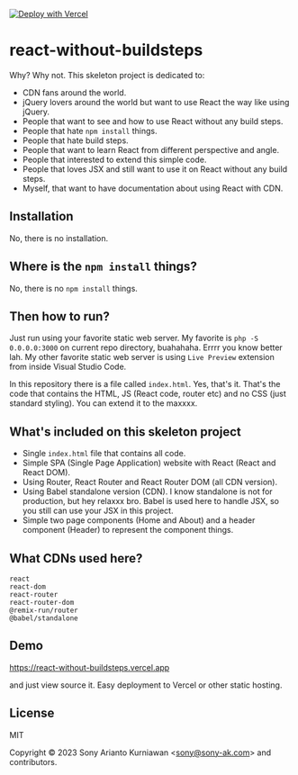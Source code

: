 [![Deploy with Vercel](https://vercel.com/button)](https://vercel.com/new/clone?repository-url=https%3A%2F%2Fgithub.com%2Fsonyarianto%2Freact-without-buildsteps)

# react-without-buildsteps
Why? Why not. This skeleton project is dedicated to:
-  CDN fans around the world.
-  jQuery lovers around the world but want to use React the way like using jQuery.
-  People that want to see and how to use React without any build steps.
-  People that hate `npm install` things.
-  People that hate build steps.
-  People that want to learn React from different perspective and angle.
-  People that interested to extend this simple code.
-  People that loves JSX and still want to use it on React without any build steps.
-  Myself, that want to have documentation about using React with CDN.

## Installation
No, there is no installation.

## Where is the `npm install` things?
No, there is no `npm install` things.

## Then how to run?
Just run using your favorite static web server. My favorite is `php -S 0.0.0.0:3000` on current repo directory, buahahaha. Errrr you know better lah. My other favorite static web server is using `Live Preview` extension from inside Visual Studio Code.

In this repository there is a file called `index.html`. Yes, that's it. That's the code that contains the HTML, JS (React code, router etc) and no CSS (just standard styling). You can extend it to the maxxxx.

## What's included on this skeleton project
- Single `index.html` file that contains all code.
- Simple SPA (Single Page Application) website with React (React and React DOM).
- Using Router, React Router and React Router DOM (all CDN version).
- Using Babel standalone version (CDN). I know standalone is not for production, but hey relaxxx bro. Babel is used here to handle JSX, so you still can use your JSX in this project.
- Simple two page components (Home and About) and a header component (Header) to represent the component things.

## What CDNs used here?

```
react
react-dom
react-router
react-router-dom
@remix-run/router
@babel/standalone
```

## Demo

https://react-without-buildsteps.vercel.app

and just view source it. Easy deployment to Vercel or other static hosting.

## License

MIT

Copyright &copy; 2023 Sony Arianto Kurniawan <<sony@sony-ak.com>> and contributors.

